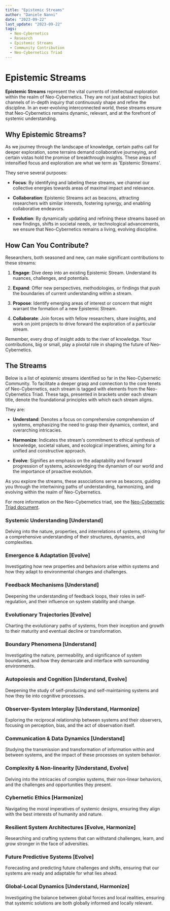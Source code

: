```yaml
---
title: "Epistemic Streams"
author: "Daniele Nanni"
date: "2023-09-22"
last_update: "2023-09-22"
tags:
  - Neo-Cybernetics
  - Research
  - Epistemic Streams
  - Community Contribution
  - Neo-Cybernetics Triad
---
```


# Epistemic Streams

**Epistemic Streams** represent the vital currents of intellectual exploration within the realm of Neo-Cybernetics. They are not just abstract topics but channels of in-depth inquiry that continuously shape and refine the discipline. In an ever-evolving interconnected world, these streams ensure that Neo-Cybernetics remains dynamic, relevant, and at the forefront of systemic understanding.

## Why Epistemic Streams?

As we journey through the landscape of knowledge, certain paths call for deeper exploration, some terrains demand collaborative journeying, and certain vistas hold the promise of breakthrough insights. These areas of intensified focus and exploration are what we term as 'Epistemic Streams'.

They serve several purposes:

- **Focus**: By identifying and labeling these streams, we channel our collective energies towards areas of maximal impact and relevance.
  
- **Collaboration**: Epistemic Streams act as beacons, attracting researchers with similar interests, fostering synergy, and enabling collaborative endeavors.
  
- **Evolution**: By dynamically updating and refining these streams based on new findings, shifts in societal needs, or technological advancements, we ensure that Neo-Cybernetics remains a living, evolving discipline.

## How Can You Contribute?

Researchers, both seasoned and new, can make significant contributions to these streams:

1. **Engage**: Dive deep into an existing Epistemic Stream. Understand its nuances, challenges, and potentials.
  
2. **Expand**: Offer new perspectives, methodologies, or findings that push the boundaries of current understanding within a stream.
  
3. **Propose**: Identify emerging areas of interest or concern that might warrant the formation of a new Epistemic Stream.
  
4. **Collaborate**: Join forces with fellow researchers, share insights, and work on joint projects to drive forward the exploration of a particular stream.

Remember, every drop of insight adds to the river of knowledge. Your contributions, big or small, play a pivotal role in shaping the future of Neo-Cybernetics.

## The Streams
Below is a list of epistemic streams identified so far in the Neo-Cybernetic Community. To facilitate a deeper grasp and connection to the core tenets of Neo-Cybernetics, each stream is tagged with elements from the Neo-Cybernetics Triad. These tags, presented in brackets under each stream title, denote the foundational principles with which each stream aligns.

They are:

- **Understand**: Denotes a focus on comprehensive comprehension of systems, emphasizing the need to grasp their dynamics, context, and overarching intricacies.

- **Harmonize**: Indicates the stream's commitment to ethical synthesis of knowledge, societal values, and ecological imperatives, aiming for a unified and constructive approach.

- **Evolve**: Signifies an emphasis on the adaptability and forward progression of systems, acknowledging the dynamism of our world and the importance of proactive evolution.

As you explore the streams, these associations serve as beacons, guiding you through the intertwining paths of understanding, harmonizing, and evolving within the realm of Neo-Cybernetics.

For more information on the Neo-Cybernetics triad, see the [Neo-Cybernetic Triad document](https://github.com/Deltabit02/Neo-Cybernetics/blob/648e497c10522fa005dbc3117014192ab6d97ff6/Research%20%26%20Development/Epistemic_Streams.md).

### Systemic Understanding [Understand]

Delving into the nature, properties, and interrelations of systems, striving for a comprehensive understanding of their structures, dynamics, and complexities.

### Emergence & Adaptation [Evolve]

Investigating how new properties and behaviors arise within systems and how they adapt to environmental changes and challenges.

### Feedback Mechanisms [Understand]

Deepening the understanding of feedback loops, their roles in self-regulation, and their influence on system stability and change.

### Evolutionary Trajectories [Evolve]

Charting the evolutionary paths of systems, from their inception and growth to their maturity and eventual decline or transformation.

### Boundary Phenomena [Understand]

Investigating the nature, permeability, and significance of system boundaries, and how they demarcate and interface with surrounding environments.

### Autopoiesis and Cognition [Understand, Evolve]

Deepening the study of self-producing and self-maintaining systems and how they tie into cognitive processes.

### Observer-System Interplay [Understand, Harmonize]

Exploring the reciprocal relationship between systems and their observers, focusing on perception, bias, and the act of observation itself.

### Communication & Data Dynamics [Understand]

Studying the transmission and transformation of information within and between systems, and the impact of these processes on system behavior.

### Complexity & Non-linearity [Understand, Evolve]

Delving into the intricacies of complex systems, their non-linear behaviors, and the challenges and opportunities they present.

### Cybernetic Ethics [Harmonize]

Navigating the moral imperatives of systemic designs, ensuring they align with the best interests of humanity and nature.

### Resilient System Architectures [Evolve, Harmonize]

Researching and crafting systems that can withstand challenges, learn, and grow stronger in the face of adversities.

### Future Predictive Systems [Evolve]

Forecasting and predicting future challenges and shifts, ensuring that our systems are ready and adaptable for what lies ahead.

### Global-Local Dynamics [Understand, Harmonize]

Investigating the balance between global forces and local realities, ensuring that systemic solutions are both globally informed and locally relevant.

